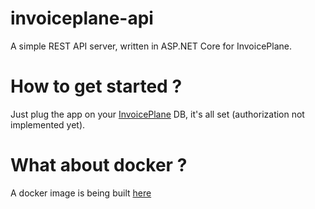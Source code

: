 # invoiceplane-api
A simple REST API server, written in ASP.NET Core for InvoicePlane.

# How to get started ?
Just plug the app on your [InvoicePlane](https://github.com/InvoicePlane/InvoicePlane) DB, it's all set (authorization not implemented yet).

# What about docker ?

A docker image is being built [here](https://hub.docker.com/r/jeremyvoisin/invoiceplane-api)
